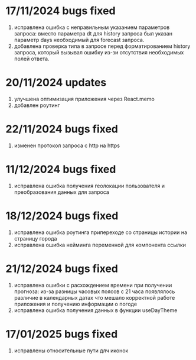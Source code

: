 # 17/11/2024 bugs fixed

1. исправлена ошибка с неправильным указанием параметров запроса:
   вместо параметра dt для history запроса был указан параметр days необходимый для forecast запроса.
2. добавлена проверка типа в запросе перед форматированием history запроса,
   который вызывал ошибку из-зи отсутствия необходимых полей ответа.

# 20/11/2024 updates

1. улучшена оптимизация приложения через React.memo
2. добавлен роутинг

# 22/11/2024 bugs fixed

1. изменен протокол запроса с http на https

# 11/12/2024 bugs fixed

1. исправлена ошибка получения геолокации пользователя
   и преобразования данных для запроса

# 18/12/2024 bugs fixed

1. исправлена ошибка роутинга припереходе со страницы истории на страницу города
2. исправлена ошибка нейминга переменной для компонента ссылки

# 21/12/2024 bugs fixed

1. исправлена ошибки с расхождением времени при получении прогноза:
   из-за разницы часовых поясов с 21 часа появлялось различие в календарных датах
   что мешало корректной работе приложения и получению информации о погоде
2. исправлена ошибка получения данных в функции useDayTheme

# 17/01/2025 bugs fixed

1. исправлены относительные пути длч иконок
